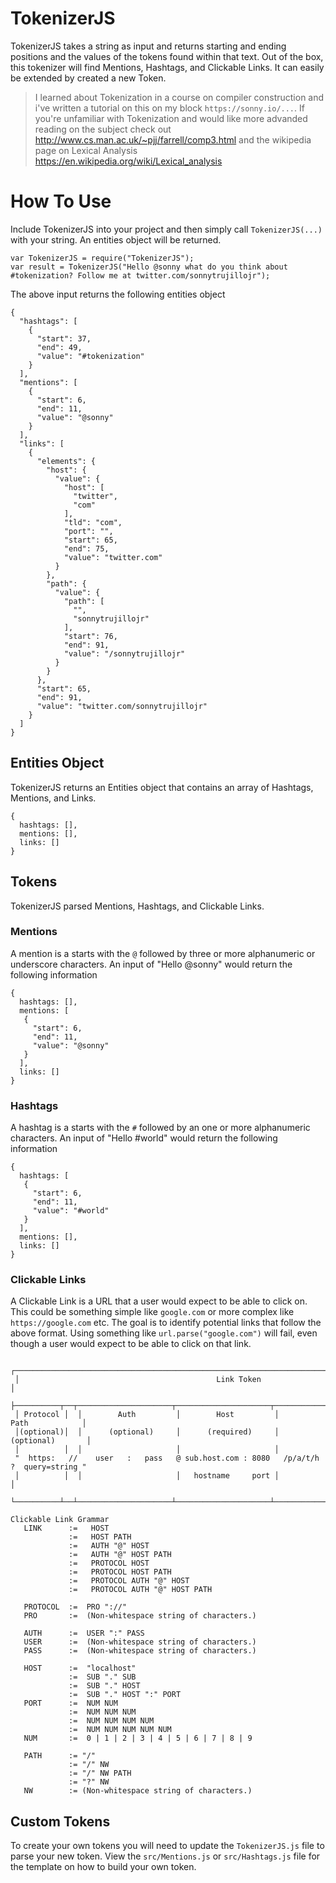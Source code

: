 
# TokenizerJS

TokenizerJS takes a string as input and returns starting and ending positions and the values of the tokens found within that text. Out of the box, this tokenizer will find Mentions, Hashtags, and Clickable Links. It can easily be extended by created a new Token.

> I learned about Tokenization in a course on compiler construction and i've written a tutorial on this on my block `https://sonny.io/...`. If you're unfamiliar with Tokenization and would like more advanded reading on the subject check out http://www.cs.man.ac.uk/~pjj/farrell/comp3.html and the wikipedia page on Lexical Analysis https://en.wikipedia.org/wiki/Lexical_analysis

# How To Use

Include TokenizerJS into your project and then simply call `TokenizerJS(...)`  with your string. An entities object will be returned.

```
var TokenizerJS = require("TokenizerJS");
var result = TokenizerJS("Hello @sonny what do you think about #tokenization? Follow me at twitter.com/sonnytrujillojr");
```
The above input returns the following entities object
```
{
  "hashtags": [
    {
      "start": 37,
      "end": 49,
      "value": "#tokenization"
    }
  ],
  "mentions": [
    {
      "start": 6,
      "end": 11,
      "value": "@sonny"
    }
  ],
  "links": [
    {
      "elements": {
        "host": {
          "value": {
            "host": [
              "twitter",
              "com"
            ],
            "tld": "com",
            "port": "",
            "start": 65,
            "end": 75,
            "value": "twitter.com"
          }
        },
        "path": {
          "value": {
            "path": [
              "",
              "sonnytrujillojr"
            ],
            "start": 76,
            "end": 91,
            "value": "/sonnytrujillojr"
          }
        }
      },
      "start": 65,
      "end": 91,
      "value": "twitter.com/sonnytrujillojr"
    }
  ]
}
```

## Entities Object
TokenizerJS returns an Entities object that contains an array of Hashtags, Mentions, and Links.

```
{
  hashtags: [],
  mentions: [],
  links: []
}
```

## Tokens

TokenizerJS parsed Mentions, Hashtags, and Clickable Links.

### Mentions
A mention is a starts with the `@` followed by three or more alphanumeric or underscore characters. An input of "Hello @sonny" would return the following information

```
{
  hashtags: [],
  mentions: [
   {
     "start": 6,
     "end": 11,
     "value": "@sonny"
   }  
  ],
  links: []
}
```

### Hashtags
A hashtag is a starts with the `#` followed by an one or more alphanumeric characters. An input of "Hello #world" would return the following information

```
{
  hashtags: [
   {
     "start": 6,
     "end": 11,
     "value": "#world"
   }
  ],
  mentions: [],
  links: []
}
```

### Clickable Links
A Clickable Link is a URL that a user would expect to be able to click on. This could be something simple like `google.com` or more complex like `https://google.com` etc. The goal is to identify potential links that follow the above format. Using something like `url.parse("google.com")` will fail, even though a user would expect to be able to click on that link.

```
 ┌─────────────────────────────────────────────────────────────────────────────────────┐
 │                                            Link Token                               │
 ├──────────┬──┬─────────────────────┬─────────────────────┬───────────────────────────┤
 │ Protocol │  │        Auth         │        Host         │           Path            │
 │(optional)│  │      (optional)     │      (required)     │          (optional)       │
 │          │  │                     │                     │          
 "  https:   //    user   :   pass   @ sub.host.com : 8080   /p/a/t/h  ?  query=string "
 │          │  │                     │   hostname     port │                           │
 └──────────┴──┴─────────────────────┴─────────────────────┴───────────────────────────┘
 ```
 

```
Clickable Link Grammar
   LINK      :=   HOST
             :=   HOST PATH 
             :=   AUTH "@" HOST 
             :=   AUTH "@" HOST PATH 
             :=   PROTOCOL HOST
             :=   PROTOCOL HOST PATH 
             :=   PROTOCOL AUTH "@" HOST 
             :=   PROTOCOL AUTH "@" HOST PATH 
  
   PROTOCOL  :=  PRO "://"
   PRO       :=  (Non-whitespace string of characters.)
  
   AUTH      :=  USER ":" PASS
   USER      :=  (Non-whitespace string of characters.)
   PASS      :=  (Non-whitespace string of characters.)
 
   HOST      :=  "localhost"
             :=  SUB "." SUB
             :=  SUB "." HOST
             :=  SUB "." HOST ":" PORT
   PORT      :=  NUM NUM
             :=  NUM NUM NUM
             :=  NUM NUM NUM NUM
             :=  NUM NUM NUM NUM NUM
   NUM       :=  0 | 1 | 2 | 3 | 4 | 5 | 6 | 7 | 8 | 9
  
   PATH      := "/"
             := "/" NW 
             := "/" NW PATH
             := "?" NW
   NW        := (Non-whitespace string of characters.)
```

## Custom Tokens

To create your own tokens you will need to update the `TokenizerJS.js` file to parse your new token. View the `src/Mentions.js` or `src/Hashtags.js` file for the template on how to build your own token.